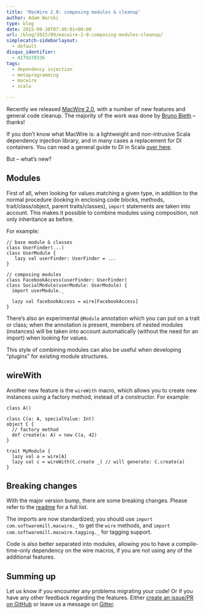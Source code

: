 ```yaml
---
title: 'MacWire 2.0: composing modules & cleanup'
author: Adam Warski
type: blog
date: 2015-09-30T07:49:01+00:00
url: /blog/2015/09/macwire-2-0-composing-modules-cleanup/
simplecatch-sidebarlayout:
  - default
disqus_identifier:
  - 4179378336
tags:
  - dependency injection
  - metaprogramming
  - macwire
  - scala

---
```

Recently we released [MacWire 2.0][1], with a number of new features and general code cleanup. The majority of the work was done by [Bruno Bieth][2] &#8211; thanks!

If you don’t know what MacWire is: a lightweight and non-intrusive Scala dependency injection library, and in many cases a replacement for DI containers. You can read a general guide to DI in Scala [over here][3].

But &#8211; what’s new?

## Modules

First of all, when looking for values matching a given type, in addition to the normal procedure (looking in enclosing code blocks, methods, trait/class/object, parent traits/classes), `import` statements are taken into account. This makes it possible to combine modules using composition, not only inheritance as before.

For example:

<pre><code class="scala">// base module & classes
class UserFinder(...)
class UserModule {
   lazy val userFinder: UserFinder = ...
}

// composing modules
class FacebookAccess(userFinder: UserFinder)
class SocialModule(userModule: UserModule) {
  import userModule._

  lazy val facebookAccess = wire[FacebookAccess]
}
</code></pre>

There’s also an experimental `@Module` annotation which you can put on a trait or class; when the annotation is present, members of nested modules (instances) will be taken into account automatically (without the need for an import) when looking for values.

This style of combining modules can also be useful when developing “plugins” for existing module structures.

## wireWith

Another new feature is the `wireWith` macro, which allows you to create new instances using a factory method, instead of a constructor. For example:

<pre><code class="scala">class A()

class C(a: A, specialValue: Int)
object C {
  // factory method
  def create(a: A) = new C(a, 42)
}

trait MyModule {
  lazy val a = wire[A]
  lazy val c = wireWith(C.create _) // will generate: C.create(a)
}
</code></pre>

## Breaking changes

With the major version bump, there are some breaking changes. Please refer to the [readme][4] for a full list.

The imports are now standardized; you should use `import com.softwaremill.macwire._` to get the `wire` methods, and `import com.softwaremill.macwire.tagging._` for tagging support.

Code is also better separated into modules, allowing you to have a compile-time-only dependency on the wire macros, if you are not using any of the additional features.

## Summing up

Let us know if you encounter any problems migrating your code! Or if you have any other feedback regarding the features. Either [create an issue/PR on GitHub][1] or leave us a message on [Gitter][5].

 [1]: https://github.com/adamw/macwire
 [2]: https://github.com/backuitist
 [3]: http://di-in-scala.github.io
 [4]: https://github.com/adamw/macwire#migrating
 [5]: https://gitter.im/adamw/macwire
